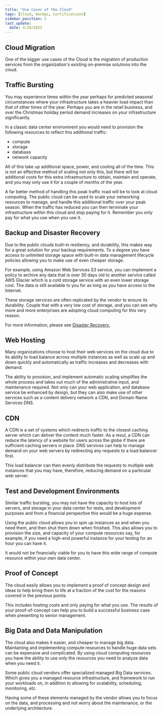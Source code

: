```yaml
---
title: "Use Cases of the Cloud"
tags: [Cloud, DevOps, Certifications]
sidebar_position: 5
last_update:
  date: 3/28/2023
---
```



## Cloud Migration 

One of the bigger use cases of the Cloud is the migration of production services from the organization's existing on-premise solutions into the cloud. 

## Traffic Bursting

You may experience times within the year perhaps for predicted seasonal circumstances where your infrastructure takes a heavier load impact than that of other times of the year. Perhaps you are in the retail business, and over the Christmas holiday period demand increases on your infrastructure significantly. 

In a classic data center environment you would need to provision the following resources to reflect this additional traffic:

- compute 
- storage
- database
- network capacity 

All of this take up additional space, power, and cooling all of the time. This is not an effective method of scaling not only this, but there will be additional costs for this extra infrastructure to obtain, maintain and operate, and you may only use it for a couple of months of the year. 

A far better method of handling this peak traffic road will be to look at cloud computing. The public cloud can be used to scale your networking resources to manage, and handle this additional traffic over your peak season. When the traffic has reduced you can then terminate your infrastructure within this cloud and stop paying for it. Remember you only pay for what you use when you use it. 

## Backup and Disaster Recovery

Due to the public clouds built-in resiliency, and durability, this makes way for a great solution for your backup requirements. To a degree you have access to unlimited storage space with built-in data management lifecycle policies allowing you to make use of even cheaper storage. 

For example, using Amazon Web Services S3 service, you can implement a policy to archive any data that is over 30 days old to another service called AWS Glacier which is a cold storage service with an even lower storage cost. The data is still available to you for as long as you have access to the Internet. 

These storage services are often replicated by the vendor to ensure its durability. Couple that with a very low cost of storage, and you can see why more and more enterprises are adopting cloud computing for this very reason. 

For more information, please see [Disaster Recovery.](/docs/005-Cybersecurity/003-Security-Architecture/011-HA-and-DR.md)


## Web Hosting

Many organizations choose to host their web services on the cloud due to its ability to load balance across multiple instances as well as scale up and down quickly and automatically as traffic increases and decreases with demand. 

The ability to provision, and implement automatic scaling simplifies the whole process and takes out much of the administrative input, and maintenance required. Not only can your web application, and database service be enhanced by design, but they can also make use of other services such as a content delivery network a CDN, and Domain Name Services DNS. 

## CDN  

A CDN is a set of systems which redirects traffic to the closest caching server which can deliver the content much faster. As a resul, a CDN can reduce the latency of a website for users across the globe if there are sufficient caching servers in place. DNS services can help to manage demand on your web servers by redirecting any requests to a load balancer first.

This load balancer can then evenly distribute the requests to multiple web instances that you may have, therefore, reducing demand on a particular web server. 

## Test and Development Environments

Similar traffic bursting, you may not have the capacity to host lots of servers, and storage in your data center for tests, and development purposes and from a financial perspective this would be a huge expense. 

Using the public cloud allows you to spin up instances as and when you need them, and then shut them down when finished. This also allows you to provision the size, and capacity of your compute resources say, for example, if you need a high-end powerful instance for your testing for an hour you can have it. 

It would not be financially viable for you to have this wide range of compute resource within your own data center. 

## Proof of Concept

The cloud easily allows you to implement a proof of concept design and ideas to help bring them to life at a fraction of the cost for the reasons covered in the previous points. 

This includes hosting costs and only paying for what you use. The results of your proof-of-concept can help you to build a successful business case when presenting to senior management. 

## Big Data and Data Manipulation

The cloud also makes it easier, and cheaper to manage big data. Maintaining and implementing compute resources to handle huge data sets can be expensive and complicated. By using cloud computing resources you have the ability to use only the resources you need to analyze data when you need it. 

Some public cloud vendors offer specialized managed Big Data services. Which gives you a managed resource infrastructure, and framework to run your workloads on, in addition to allowing for scalability, scheduling, monitoring, etc. 

Having some of these elements managed by the vendor allows you to focus on the data, and processing and not worry about the maintenance, or the underlying architecture. 